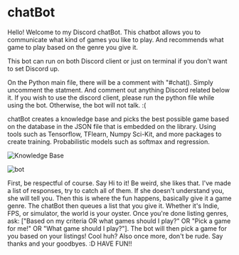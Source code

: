 # chatBot

Hello! Welcome to my Discord chatBot. This chatbot allows you to communicate what kind of games you like to play. And recommends what game to play based on the genre you give it. 

This bot can run on both Discord client or just on terminal if you don't want to set Discord up. 

On the Python main file, there will be a comment with "#chat(). Simply uncomment the statment. And comment out anything Discord related below it. If you wish to use the discord client, please run the python file while using the bot. Otherwise, the bot will not talk. :(

chatBot creates a knowledge base and picks the best possible game based on the database in the JSON file that is embedded on the library. Using tools such as Tensorflow, TFlearn, Numpy Sci-Kit, and more packages to create training. Probabilistic models such as softmax and regression. 

![Knowledge Base](https://user-images.githubusercontent.com/43270477/112089665-57ffef00-8b4f-11eb-99cc-757bfbf17952.png)

![bot](https://user-images.githubusercontent.com/43270477/112089686-63ebb100-8b4f-11eb-8d16-7ed25db40b60.png)

First, be respectful of course. Say Hi to it! Be weird, she likes that. I've made a list of responses, try to catch all of them. If she doesn't understand you, she will tell you.
Then this is where the fun happens, basically give it a game genre. The chatBot then queues a list that you give it. Whether it's Indie, FPS, or simulator, the world is your oyster. Once you're done listing genres, ask: ["Based on my criteria OR what games should I play?" OR "Pick a game for me!" OR "What game should I play?"]. The bot will then pick a game for you based on your listings! Cool huh? Also once more, don't be rude. Say thanks and your goodbyes. :D HAVE FUN!!
